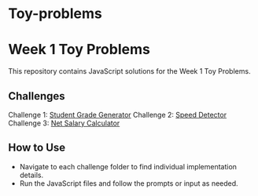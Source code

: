 # Toy-problems

# Week 1 Toy Problems

This repository contains JavaScript solutions for the Week 1 Toy Problems.

## Challenges
  Challenge 1: [Student Grade Generator](./challenge1/README.md)
  Challenge 2: [Speed Detector](./challenge2/README.md)
  Challenge 3: [Net Salary Calculator](./challenge3/README.md)

## How to Use
- Navigate to each challenge folder to find individual implementation details.
- Run the JavaScript files and follow the prompts or input as needed.

